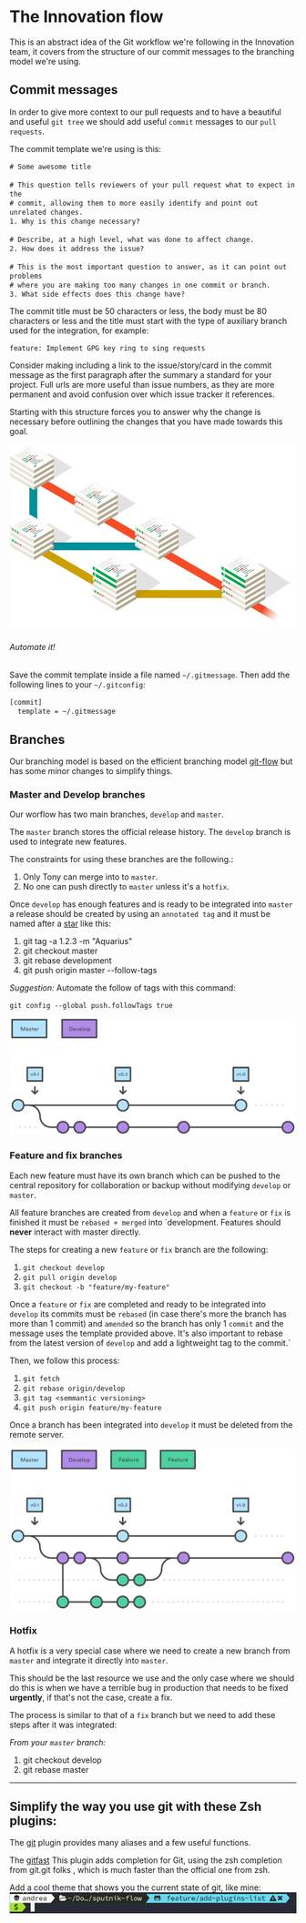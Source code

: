 # The Innovation flow

This is an abstract idea of the Git workflow we're following in the Innovation
team, it covers from the structure of our commit messages to the branching model
we're using.

## Commit messages

In order to give more context to our pull requests and to have a beautiful and
useful `git tree` we should add useful `commit` messages to our `pull requests`.

The commit template we're using is this:

```
# Some awesome title

# This question tells reviewers of your pull request what to expect in the
# commit, allowing them to more easily identify and point out unrelated changes.
1. Why is this change necessary?

# Describe, at a high level, what was done to affect change.
2. How does it address the issue?

# This is the most important question to answer, as it can point out problems
# where you are making too many changes in one commit or branch.
3. What side effects does this change have?
```

The commit title must be 50 characters or less, the body must be 80 characters
or less and the title must start with the type of auxiliary branch used for the
integration, for example:

    feature: Implement GPG key ring to sing requests

Consider making including a link to the issue/story/card in the commit message
as the first paragraph after the summary a standard for your project. Full urls
are more useful than issue numbers, as they are more permanent and avoid
confusion over which issue tracker it references.

Starting with this structure forces you to answer why the change is necessary
before outlining the changes that you have made towards this goal.

![Commit - Issues](img/commit-issue.png)

###### Automate it!

Save the commit template inside a file named `~/.gitmessage`.
Then add the following lines to your `~/.gitconfig`:

```
[commit]
  template = ~/.gitmessage
```

## Branches

Our branching model is based on the efficient branching model
[git-flow](https://danielkummer.github.io/git-flow-cheatsheet/) but has some
minor changes to simplify things.

### Master and Develop branches

Our worflow has two main branches, `develop` and `master`.

The `master` branch stores the official release history.
The `develop` branch is used to integrate new features.

The constraints for using these branches are the following.:

1. Only Tony can merge into to `master`.
2. No one can push directly to `master` unless it's a `hotfix`.

Once `develop` has enough features and is ready to be integrated into
`master` a release should be created by using an `annotated tag` and it must be
named after a [star](https://www.naic.edu/~gibson/starnames/starnames.html) like
this:

1. git tag -a 1.2.3 -m "Aquarius"
2. git checkout master
3. git rebase development
4. git push origin master --follow-tags

*Suggestion:*
Automate the follow of tags with this command:

    git config --global push.followTags true

![develop - master](img/develop-master.svg)

### Feature and fix branches

Each new feature must have its own branch which can be pushed to the central
repository for collaboration or backup without modifying `develop` or
`master`.

All feature branches are created from `develop` and when a `feature` or `fix` is
finished it must be `rebased + merged` into `development. Features should
**never** interact with master directly.

The steps for creating a new `feature` or `fix` branch are the following:

1. `git checkout develop`
2. `git pull origin develop`
3. `git checkout -b "feature/my-feature"`

Once a `feature` or `fix` are completed and ready to be integrated into
`develop` its commits must be `rebased` (in case there's more the branch has
more than 1 commit) and `amended` so the branch has only 1 `commit` and the
message uses the template provided above. It's also important to rebase from
the latest version of `develop` and add a lightweight tag to the commit.`

Then, we follow this process:

1. `git fetch`
2. `git rebase origin/develop`
3. `git tag <semmantic versioning>`
3. `git push origin feature/my-feature`

Once a branch has been integrated into `develop` it must be deleted from the
remote server.

![feature branch](img/feature-branch.svg)

### Hotfix

A hotfix is a very special case where we need to create a new branch from
`master` and integrate it directly into `master`.

This should be the last resource we use and the only case where we should do
this is when we have a terrible bug in production that needs to be fixed
**urgently**, if that's not the case, create a fix.

The process is similar to that of a `fix` branch but we need to add these steps
after it was integrated:

*From your `master` branch:*

1. git checkout develop
2. git rebase master

---

## Simplify the way you use git with these Zsh plugins:

The [git](https://github.com/robbyrussell/oh-my-zsh/tree/master/plugins/git)
plugin provides many aliases and a few useful functions.

The
[gitfast](https://github.com/robbyrussell/oh-my-zsh/tree/master/plugins/gitfast)
This plugin adds completion for Git, using the zsh completion from git.git folks
, which is much faster than the official one from zsh.

Add a cool theme that shows you the current state of git, like mine:
![zsh theme](img/zsh-theme.png)
